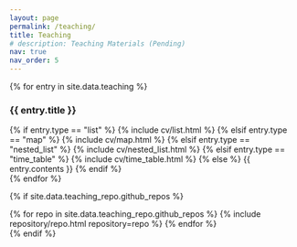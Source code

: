 ```yaml
---
layout: page
permalink: /teaching/
title: Teaching
# description: Teaching Materials (Pending)
nav: true
nav_order: 5
---
```


<!-- For now, this page is assumed to be a static description of your courses. You can convert it to a collection similar to `_projects/` so that you can have a dedicated page for each course.

Organize your courses by years, topics, or universities, however you like! -->

<!-- <article> -->
<div class="teaching">
  {% for entry in site.data.teaching %}
    <div class="card mt-3 p-3">
      <h3 class="card-title font-weight-medium">{{ entry.title }}</h3>
      <div>
        {% if entry.type == "list" %}
        {% include cv/list.html %}
        {% elsif entry.type == "map" %}
        {% include cv/map.html %}
        {% elsif entry.type == "nested_list" %}
        {% include cv/nested_list.html %}
        {% elsif entry.type == "time_table" %}
        {% include cv/time_table.html %}
        {% else %}
        {{ entry.contents }}
        {% endif %}
      </div>
    </div>
  {% endfor %}
</div>
<!-- </article> -->

{% if site.data.teaching_repo.github_repos %}
<div class="teaching d-flex flex-wrap flex-md-row flex-column justify-content-between align-items-center">
  {% for repo in site.data.teaching_repo.github_repos %}
    {% include repository/repo.html repository=repo %}
  {% endfor %}
</div>
{% endif %}

